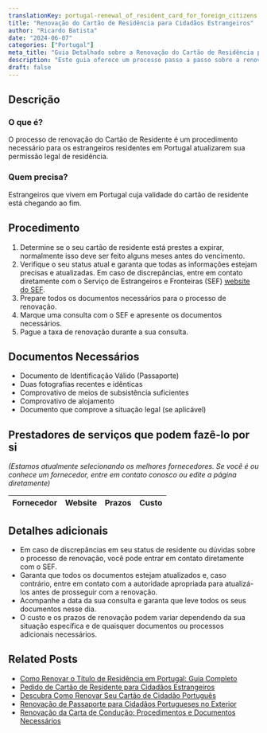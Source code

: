 ```yaml
---
translationKey: portugal-renewal_of_resident_card_for_foreign_citizens
title: "Renovação do Cartão de Residência para Cidadãos Estrangeiros"
author: "Ricardo Batista"
date: "2024-06-07"
categories: ["Portugal"]
meta_title: "Guia Detalhado sobre a Renovação do Cartão de Residência para Cidadãos Estrangeiros"
description: "Este guia oferece um processo passo a passo sobre a renovação de cartões de residência para cidadãos estrangeiros que vivem em Portugal."
draft: false
---
```


## Descrição
### O que é?
O processo de renovação do Cartão de Residente é um procedimento necessário para os estrangeiros residentes em Portugal atualizarem sua permissão legal de residência.

### Quem precisa?
Estrangeiros que vivem em Portugal cuja validade do cartão de residente está chegando ao fim.

## Procedimento
1. Determine se o seu cartão de residente está prestes a expirar, normalmente isso deve ser feito alguns meses antes do vencimento.
2. Verifique o seu status atual e garanta que todas as informações estejam precisas e atualizadas. Em caso de discrepâncias, entre em contato diretamente com o Serviço de Estrangeiros e Fronteiras (SEF) [website do SEF](http://www.sef.pt/).
3. Prepare todos os documentos necessários para o processo de renovação.
4. Marque uma consulta com o SEF e apresente os documentos necessários.
5. Pague a taxa de renovação durante a sua consulta.

## Documentos Necessários
- Documento de Identificação Válido (Passaporte)
- Duas fotografias recentes e idênticas
- Comprovativo de meios de subsistência suficientes
- Comprovativo de alojamento
- Documento que comprove a situação legal (se aplicável)

## Prestadores de serviços que podem fazê-lo por si
_(Estamos atualmente selecionando os melhores fornecedores. Se você é ou conhece um fornecedor, entre em contato conosco ou edite a página diretamente)_

| Fornecedor      |     Website     |     Prazos       |       Custo      |
| :-------------: | :-------------: |  :-------------: | :-------------: |

## Detalhes adicionais

- Em caso de discrepâncias em seu status de residente ou dúvidas sobre o processo de renovação, você pode entrar em contato diretamente com o SEF.
- Garanta que todos os documentos estejam atualizados e, caso contrário, entre em contato com a autoridade apropriada para atualizá-los antes de prosseguir com a renovação.
- Acompanhe a data da sua consulta e garanta que leve todos os seus documentos nesse dia.
- O custo e os prazos de renovação podem variar dependendo da sua situação específica e de quaisquer documentos ou processos adicionais necessários.


## Related Posts

- [Como Renovar o Título de Residência em Portugal: Guia Completo](https://tramitit.com/pt/guides/portugal/pedido_de_renovacao_do_titulo_de_residencia/)
- [Pedido de Cartão de Residente para Cidadãos Estrangeiros](https://tramitit.com/pt/guides/portugal/pedido_de_cartao_de_residente_para_cidadaos_estrangeiros/)
- [Descubra Como Renovar Seu Cartão de Cidadão Português](https://tramitit.com/pt/guides/portugal/renovacao_de_cartao_de_cidadao/)
- [Renovação de Passaporte para Cidadãos Portugueses no Exterior](https://tramitit.com/pt/guides/portugal/renovacao_de_passaporte/)
- [Renovação da Carta de Condução: Procedimentos e Documentos Necessários](https://tramitit.com/pt/guides/portugal/renovacao_de_carta_de_conducao/)